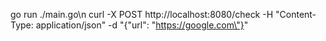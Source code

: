 go run ./main.go\n
curl -X POST http://localhost:8080/check -H "Content-Type: application/json" -d "{\"url\": \"https://google.com\"}"
